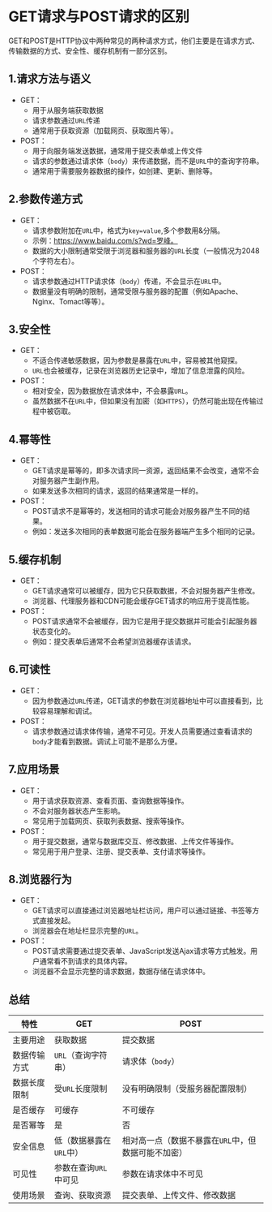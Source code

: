# GET请求与POST请求的区别
GET和POST是HTTP协议中两种常见的两种请求方式，他们主要是在请求方式、传输数据的方式、安全性、缓存机制有一部分区别。
## 1.请求方法与语义
- GET：
	- 用于从服务端获取数据
	- 请求参数通过`URL`传递
	- 通常用于获取资源（加载网页、获取图片等）。
- POST：
	- 用于向服务端发送数据，通常用于提交表单或上传文件
	- 请求的参数通过请求体（`body`）来传递数据，而不是`URL`中的查询字符串。
	- 通常用于需要服务器数据的操作，如创建、更新、删除等。
## 2.参数传递方式
- GET：
	- 请求参数附加在`URL`中，格式为`key=value`,多个参数用&分隔。
	- 示例：https://www.baidu.com/s?wd=罗峰。
	- 数据的大小限制通常受限于浏览器和服务器的`URL`长度（一般情况为2048个字符左右）。
- POST：
	- 请求参数通过HTTP请求体（`body`）传递，不会显示在`URL`中。
	- 数据量没有明确的限制，通常受限与服务器的配置（例如Apache、Nginx、Tomact等等）。
## 3.安全性
- GET：
	- 不适合传递敏感数据，因为参数是暴露在`URL`中，容易被其他窥探。
	- `URL`也会被缓存，记录在浏览器历史记录中，增加了信息泄露的风险。
- POST：
	- 相对安全，因为数据放在请求体中，不会暴露`URL`。
	- 虽然数据不在`URL`中，但如果没有加密（如`HTTPS`），仍然可能出现在传输过程中被窃取。
## 4.幂等性
- GET：
	- GET请求是幂等的，即多次请求同一资源，返回结果不会改变，通常不会对服务器产生副作用。
	- 如果发送多次相同的请求，返回的结果通常是一样的。
- POST：
	- POST请求不是幂等的，发送相同的请求可能会对服务器产生不同的结果。
	- 例如：发送多次相同的表单数据可能会在服务器端产生多个相同的记录。
## 5.缓存机制
- GET：
	- GET请求通常可以被缓存，因为它只获取数据，不会对服务器产生修改。
	- 浏览器、代理服务器和CDN可能会缓存GET请求的响应用于提高性能。
- POST：
	- POST请求通常不会被缓存，因为它是用于提交数据并可能会引起服务器状态变化的。
	- 例如：提交表单后通常不会希望浏览器缓存该请求。
## 6.可读性
- GET：
	- 因为参数通过`URL`传递，GET请求的参数在浏览器地址中可以直接看到，比较容易理解和调试。
- POST：
	- 请求参数通过请求体传输，通常不可见。开发人员需要通过查看请求的`body`才能看到数据。调试上可能不是那么方便。
## 7.应用场景
- GET：
	- 用于请求获取资源、查看页面、查询数据等操作。
	- 不会对服务器状态产生影响。
	- 常见用于加载网页、获取列表数据、搜索等操作。
- POST：
	- 用于提交数据，通常与数据库交互、修改数据、上传文件等操作。
	- 常见用于用户登录、注册、提交表单、支付请求等操作。
## 8.浏览器行为
- GET：
	- GET请求可以直接通过浏览器地址栏访问，用户可以通过链接、书签等方式直接发起。
	- 浏览器会在地址栏显示完整的`URL`。
- POST：
	- POST请求需要通过提交表单、JavaScript发送Ajax请求等方式触发。用户通常看不到请求的具体内容。
	- 浏览器不会显示完整的请求数据，数据存储在请求体中。
## 总结
|特性|GET|POST|
|--|--|--|
|主要用途|获取数据|提交数据|
|数据传输方式|`URL`（查询字符串）|请求体（`body`）|
|数据长度限制|受`URL`长度限制|没有明确限制（受服务器配置限制）|
|是否缓存|可缓存|不可缓存|
|是否幂等|是|否|
|安全信息|低（数据暴露在`URL`中）|相对高一点（数据不暴露在`URL`中，但数据可能不加密）|
|可见性|参数在查询`URL`中可见|参数在请求体中不可见|
|使用场景|查询、获取资源|提交表单、上传文件、修改数据|
